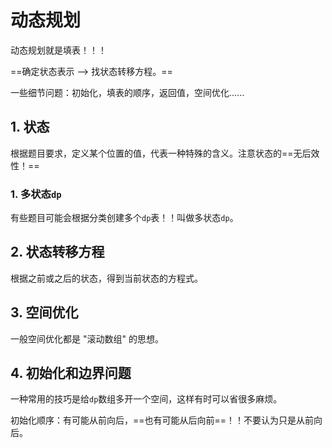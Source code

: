 # 动态规划

动态规划就是填表！！！

==确定状态表示  --> 找状态转移方程。==

一些细节问题：初始化，填表的顺序，返回值，空间优化......

## 1. 状态

根据题目要求，定义某个位置的值，代表一种特殊的含义。注意状态的==无后效性！==

### 1. 多状态`dp`

有些题目可能会根据分类创建多个`dp`表！！叫做多状态`dp`。

## 2. 状态转移方程

根据之前或之后的状态，得到当前状态的方程式。

## 3. 空间优化

一般空间优化都是 "滚动数组" 的思想。 

## 4. 初始化和边界问题

一种常用的技巧是给`dp`数组多开一个空间，这样有时可以省很多麻烦。

初始化顺序：有可能从前向后，==也有可能从后向前==！！不要认为只是从前向后。

















